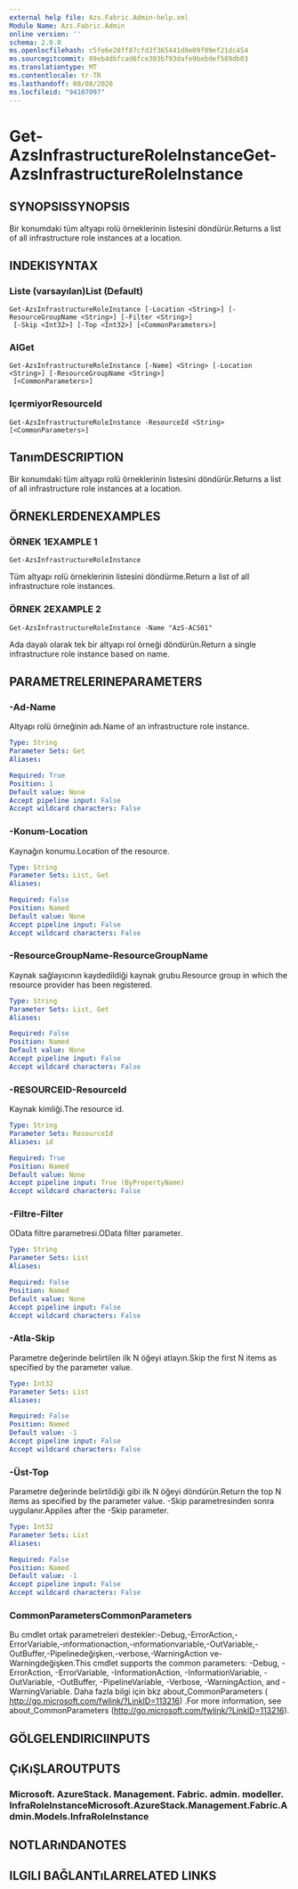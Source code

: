 ```yaml
---
external help file: Azs.Fabric.Admin-help.xml
Module Name: Azs.Fabric.Admin
online version: ''
schema: 2.0.0
ms.openlocfilehash: c5fe6e28ff87cfd3f365441d0e09f09ef21dc454
ms.sourcegitcommit: 09eb4dbfcad6fce303b793dafe9bebdef589db03
ms.translationtype: MT
ms.contentlocale: tr-TR
ms.lasthandoff: 08/08/2020
ms.locfileid: "94107097"
---
```

# <span data-ttu-id="ca02d-101">Get-AzsInfrastructureRoleInstance</span><span class="sxs-lookup"><span data-stu-id="ca02d-101">Get-AzsInfrastructureRoleInstance</span></span>

## <span data-ttu-id="ca02d-102">SYNOPSIS</span><span class="sxs-lookup"><span data-stu-id="ca02d-102">SYNOPSIS</span></span>
<span data-ttu-id="ca02d-103">Bir konumdaki tüm altyapı rolü örneklerinin listesini döndürür.</span><span class="sxs-lookup"><span data-stu-id="ca02d-103">Returns a list of all infrastructure role instances at a location.</span></span>

## <span data-ttu-id="ca02d-104">INDEKI</span><span class="sxs-lookup"><span data-stu-id="ca02d-104">SYNTAX</span></span>

### <span data-ttu-id="ca02d-105">Liste (varsayılan)</span><span class="sxs-lookup"><span data-stu-id="ca02d-105">List (Default)</span></span>
```
Get-AzsInfrastructureRoleInstance [-Location <String>] [-ResourceGroupName <String>] [-Filter <String>]
 [-Skip <Int32>] [-Top <Int32>] [<CommonParameters>]
```

### <span data-ttu-id="ca02d-106">Al</span><span class="sxs-lookup"><span data-stu-id="ca02d-106">Get</span></span>
```
Get-AzsInfrastructureRoleInstance [-Name] <String> [-Location <String>] [-ResourceGroupName <String>]
 [<CommonParameters>]
```

### <span data-ttu-id="ca02d-107">Içermiyor</span><span class="sxs-lookup"><span data-stu-id="ca02d-107">ResourceId</span></span>
```
Get-AzsInfrastructureRoleInstance -ResourceId <String> [<CommonParameters>]
```

## <span data-ttu-id="ca02d-108">Tanım</span><span class="sxs-lookup"><span data-stu-id="ca02d-108">DESCRIPTION</span></span>
<span data-ttu-id="ca02d-109">Bir konumdaki tüm altyapı rolü örneklerinin listesini döndürür.</span><span class="sxs-lookup"><span data-stu-id="ca02d-109">Returns a list of all infrastructure role instances at a location.</span></span>

## <span data-ttu-id="ca02d-110">ÖRNEKLERDEN</span><span class="sxs-lookup"><span data-stu-id="ca02d-110">EXAMPLES</span></span>

### <span data-ttu-id="ca02d-111">ÖRNEK 1</span><span class="sxs-lookup"><span data-stu-id="ca02d-111">EXAMPLE 1</span></span>
```
Get-AzsInfrastructureRoleInstance
```

<span data-ttu-id="ca02d-112">Tüm altyapı rolü örneklerinin listesini döndürme.</span><span class="sxs-lookup"><span data-stu-id="ca02d-112">Return a list of all infrastructure role instances.</span></span>

### <span data-ttu-id="ca02d-113">ÖRNEK 2</span><span class="sxs-lookup"><span data-stu-id="ca02d-113">EXAMPLE 2</span></span>
```
Get-AzsInfrastructureRoleInstance -Name "AzS-ACS01"
```

<span data-ttu-id="ca02d-114">Ada dayalı olarak tek bir altyapı rol örneği döndürün.</span><span class="sxs-lookup"><span data-stu-id="ca02d-114">Return a single infrastructure role instance based on name.</span></span>

## <span data-ttu-id="ca02d-115">PARAMETRELERINE</span><span class="sxs-lookup"><span data-stu-id="ca02d-115">PARAMETERS</span></span>

### <span data-ttu-id="ca02d-116">-Ad</span><span class="sxs-lookup"><span data-stu-id="ca02d-116">-Name</span></span>
<span data-ttu-id="ca02d-117">Altyapı rolü örneğinin adı.</span><span class="sxs-lookup"><span data-stu-id="ca02d-117">Name of an infrastructure role instance.</span></span>

```yaml
Type: String
Parameter Sets: Get
Aliases:

Required: True
Position: 1
Default value: None
Accept pipeline input: False
Accept wildcard characters: False
```

### <span data-ttu-id="ca02d-118">-Konum</span><span class="sxs-lookup"><span data-stu-id="ca02d-118">-Location</span></span>
<span data-ttu-id="ca02d-119">Kaynağın konumu.</span><span class="sxs-lookup"><span data-stu-id="ca02d-119">Location of the resource.</span></span>

```yaml
Type: String
Parameter Sets: List, Get
Aliases:

Required: False
Position: Named
Default value: None
Accept pipeline input: False
Accept wildcard characters: False
```

### <span data-ttu-id="ca02d-120">-ResourceGroupName</span><span class="sxs-lookup"><span data-stu-id="ca02d-120">-ResourceGroupName</span></span>
<span data-ttu-id="ca02d-121">Kaynak sağlayıcının kaydedildiği kaynak grubu.</span><span class="sxs-lookup"><span data-stu-id="ca02d-121">Resource group in which the resource provider has been registered.</span></span>

```yaml
Type: String
Parameter Sets: List, Get
Aliases:

Required: False
Position: Named
Default value: None
Accept pipeline input: False
Accept wildcard characters: False
```

### <span data-ttu-id="ca02d-122">-RESOURCEID</span><span class="sxs-lookup"><span data-stu-id="ca02d-122">-ResourceId</span></span>
<span data-ttu-id="ca02d-123">Kaynak kimliği.</span><span class="sxs-lookup"><span data-stu-id="ca02d-123">The resource id.</span></span>

```yaml
Type: String
Parameter Sets: ResourceId
Aliases: id

Required: True
Position: Named
Default value: None
Accept pipeline input: True (ByPropertyName)
Accept wildcard characters: False
```

### <span data-ttu-id="ca02d-124">-Filtre</span><span class="sxs-lookup"><span data-stu-id="ca02d-124">-Filter</span></span>
<span data-ttu-id="ca02d-125">OData filtre parametresi.</span><span class="sxs-lookup"><span data-stu-id="ca02d-125">OData filter parameter.</span></span>

```yaml
Type: String
Parameter Sets: List
Aliases:

Required: False
Position: Named
Default value: None
Accept pipeline input: False
Accept wildcard characters: False
```

### <span data-ttu-id="ca02d-126">-Atla</span><span class="sxs-lookup"><span data-stu-id="ca02d-126">-Skip</span></span>
<span data-ttu-id="ca02d-127">Parametre değerinde belirtilen ilk N öğeyi atlayın.</span><span class="sxs-lookup"><span data-stu-id="ca02d-127">Skip the first N items as specified by the parameter value.</span></span>

```yaml
Type: Int32
Parameter Sets: List
Aliases:

Required: False
Position: Named
Default value: -1
Accept pipeline input: False
Accept wildcard characters: False
```

### <span data-ttu-id="ca02d-128">-Üst</span><span class="sxs-lookup"><span data-stu-id="ca02d-128">-Top</span></span>
<span data-ttu-id="ca02d-129">Parametre değerinde belirtildiği gibi ilk N öğeyi döndürün.</span><span class="sxs-lookup"><span data-stu-id="ca02d-129">Return the top N items as specified by the parameter value.</span></span>
<span data-ttu-id="ca02d-130">-Skip parametresinden sonra uygulanır.</span><span class="sxs-lookup"><span data-stu-id="ca02d-130">Applies after the -Skip parameter.</span></span>

```yaml
Type: Int32
Parameter Sets: List
Aliases:

Required: False
Position: Named
Default value: -1
Accept pipeline input: False
Accept wildcard characters: False
```

### <span data-ttu-id="ca02d-131">CommonParameters</span><span class="sxs-lookup"><span data-stu-id="ca02d-131">CommonParameters</span></span>
<span data-ttu-id="ca02d-132">Bu cmdlet ortak parametreleri destekler:-Debug,-ErrorAction,-ErrorVariable,-ınformationaction,-ınformationvariable,-OutVariable,-OutBuffer,-Pipelinedeğişken,-verbose,-WarningAction ve-Warningdeğişken.</span><span class="sxs-lookup"><span data-stu-id="ca02d-132">This cmdlet supports the common parameters: -Debug, -ErrorAction, -ErrorVariable, -InformationAction, -InformationVariable, -OutVariable, -OutBuffer, -PipelineVariable, -Verbose, -WarningAction, and -WarningVariable.</span></span> <span data-ttu-id="ca02d-133">Daha fazla bilgi için bkz about_CommonParameters ( http://go.microsoft.com/fwlink/?LinkID=113216) .</span><span class="sxs-lookup"><span data-stu-id="ca02d-133">For more information, see about_CommonParameters (http://go.microsoft.com/fwlink/?LinkID=113216).</span></span>

## <span data-ttu-id="ca02d-134">GÖLGELENDIRICI</span><span class="sxs-lookup"><span data-stu-id="ca02d-134">INPUTS</span></span>

## <span data-ttu-id="ca02d-135">ÇıKıŞLAR</span><span class="sxs-lookup"><span data-stu-id="ca02d-135">OUTPUTS</span></span>

### <span data-ttu-id="ca02d-136">Microsoft. AzureStack. Management. Fabric. admin. modeller. InfraRoleInstance</span><span class="sxs-lookup"><span data-stu-id="ca02d-136">Microsoft.AzureStack.Management.Fabric.Admin.Models.InfraRoleInstance</span></span>

## <span data-ttu-id="ca02d-137">NOTLARıNDA</span><span class="sxs-lookup"><span data-stu-id="ca02d-137">NOTES</span></span>

## <span data-ttu-id="ca02d-138">ILGILI BAĞLANTıLAR</span><span class="sxs-lookup"><span data-stu-id="ca02d-138">RELATED LINKS</span></span>
